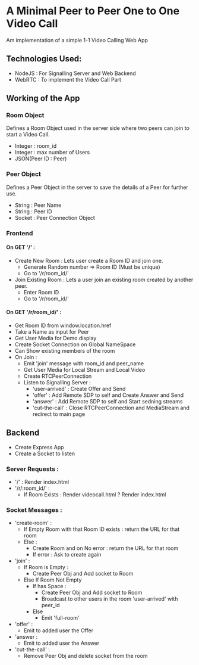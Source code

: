 # A Minimal Peer to Peer One to One Video Call
Am implementation of a simple 1-1 Video Calling Web App

## Technologies Used:
- NodeJS : For Signalling Server and Web Backend
- WebRTC : To implement the Video Call Part

## Working of the App
### Room Object
Defines a Room Object used in the server side where two peers can join to start a Video Call.&nbsp;
- Integer : room_id
- Integer : max number of Users
- JSON(Peer ID : Peer)

### Peer Object
Defines a Peer Object in the server to save the details of a Peer for further use.&nbsp;
- String : Peer Name
- String : Peer ID
- Socket : Peer Connection Object

### Frontend
#### On GET '/' :
- Create New Room : Lets user create a Room ID and join one.&nbsp;
	- Generate Random number => Room ID (Must be unique)
	- Go to '/r/room_id/'
- Join Existing Room : Lets a user join an existing room created by another peer.&nbsp;
	- Enter Room ID
	- Go to '/r/room_id/'

#### On GET '/r/room_id/' :
- Get Room ID from window.location.href
- Take a Name as input for Peer
- Get User Media for Demo display
- Create Socket Connection on Global NameSpace
- Can Show existing members of the room
- On Join :
	- Emit 'join' message with room_id and peer_name
	- Get User Media for Local Stream and Local Video
	- Create RTCPeerConnection
	- Listen to Signalling Server :
		- 'user-arrived' : Create Offer and Send
		- 'offer' : Add Remote SDP to self and Create Answer and Send
		- 'answer' : Add Remote SDP to self and Start sedning streams
		- 'cut-the-call' : Close RTCPeerConnection and MediaStream and redirect to main page


## Backend
- Create Express App
- Create a Socket to listen
### Server Requests :
- '/' : Render index.html
- '/r/:room_id/' :
	- If Room Exists : Render videocall.html ? Render index.html
### Socket Messages :
- 'create-room' :
	- If Empty Room with that Room ID exists : return the URL for that room
	- Else :
		- Create Room and on No error : return the URL for that room
		- If error : Ask to create again
- 'join' :
	- If Room is Empty :
		- Create Peer Obj and Add socket to Room
	- Else If Room Not Empty
		- If has Space : 
			- Create Peer Obj and Add socket to Room
			- Broadcast to other users in the room 'user-arrived' with peer_id
		- Else
			- Emit 'full-room'
- 'offer' :
	- Emit to added user the Offer
- 'answer :
	- Emit to added user the Answer
- 'cut-the-call' :
	- Remove Peer Obj and delete socket from the room